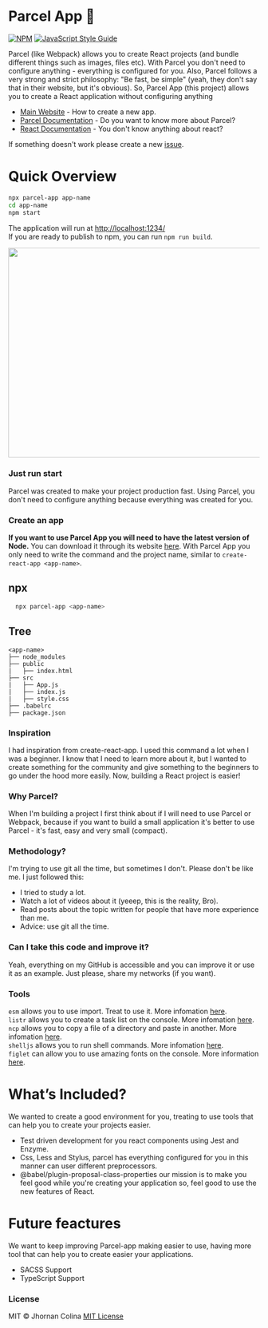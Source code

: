 # Parcel App 🚀

[![NPM](https://img.shields.io/npm/v/parcel-app.svg)](https://www.npmjs.com/package/parcel-app) [![JavaScript Style Guide](https://img.shields.io/badge/code_style-standard-brightgreen.svg)](https://standardjs.com)
</br>

Parcel (like Webpack) allows you to create React projects (and bundle different things such as images, files etc). With Parcel you don't need to
configure anything - everything is configured for you. Also, Parcel follows a very strong and strict philosophy:
"Be fast, be simple" (yeah, they don't say that in their website, but it's obvious). So, Parcel App (this project) allows you to create a React application
without configuring anything

- [Main Website](https://parcelapp.netlify.com) - How to create a new app.</br>
- [Parcel Documentation](https://parceljs.org/) - Do you want to know more about Parcel?</br>
- [React Documentation](https://es.reactjs.org/) - You don't know anything about react?

If something doesn't work please create a new [issue](https://github.com/karttofer/parcel-app/issues/new).

# Quick Overview

```sh
npx parcel-app app-name
cd app-name
npm start
```

The application will run at [http://localhost:1234/](http://localhost:1234/)</br>
If you are ready to publish to npm, you can run `npm run build`.

<p align="center">
  <img width="720" height="420" src="https://j.gifs.com/vlLoGg.gif">
</p>

### Just run start

Parcel was created to make your project production fast. Using Parcel, you don't need to configure anything because everything was created for you.

### Create an app

**If you want to use Parcel App you will need to have the latest version of Node.** You can download it through its website [here](https://nodejs.org/es/). With Parcel App you only need to write the command and the project name, similar to `create-react-app <app-name>`.

## npx

```sh
  npx parcel-app <app-name>
```

## Tree

```
<app-name>
├── node_modules
├── public
|   ├── index.html
├── src
|   ├── App.js
|   ├── index.js
|   ├── style.css
├── .babelrc
├── package.json
```

### Inspiration

I had inspiration from create-react-app. I used this command a lot when I was a beginner. I know that I need to learn more about it, but I wanted to create something for the community and give something to the beginners to go under the hood more easily. Now, building a React project is easier!

### Why Parcel?

When I'm building a project I first think about if I will need to use Parcel or Webpack, because if you want to build a small application it's better to use Parcel - it's fast, easy and very small (compact).

### Methodology?

I'm trying to use git all the time, but sometimes I don't. Please don't be like me. I just followed this:

- I tried to study a lot.
- Watch a lot of videos about it (yeeep, this is the reality, Bro).
- Read posts about the topic written for people that have more experience than me.
- Advice: use git all the time.

### Can I take this code and improve it?

Yeah, everything on my GitHub is accessible and you can improve it or use it as an example. Just please, share my networks (if you want).

### Tools

`esm` allows you to use import. Treat to use it. More infomation [here](https://www.npmjs.com/package/esm).</br>
`listr` allows you to create a task list on the console. More infomation [here](https://www.npmjs.com/package/listr).</br>
`ncp` allows you to copy a file of a directory and paste in another. More infomation [here](https://www.npmjs.com/package/ncp).</br>
`shelljs` allows you to run shell commands. More infomation [here](https://www.npmjs.com/package/shelljs).</br>
`figlet` can allow you to use amazing fonts on the console. More information [here](https://www.npmjs.com/package/figlet).

# What’s Included?
We wanted to create a good environment for you, treating to use tools that can help you to create your projects easier.

- Test driven development for you react components using Jest and Enzyme.
- Css, Less and Stylus, parcel has everything configured for you in this manner can user different preprocessors.
- @babel/plugin-proposal-class-properties our mission is to make you feel good while you're creating your application so, feel good to use the new features of React.

# Future feactures
We want to keep improving Parcel-app making easier to use, having more tool that can help you to create easier your applications. 

- SACSS Support
- TypeScript Support


### License

MIT © Jhornan Colina [MIT License](https://github.com/karttofer/parcel-app/blob/master/LICENSE)

